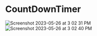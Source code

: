 # CountDownTimer
![Screenshot 2023-05-26 at 3 02 31 PM](https://github.com/muhasina-sinu/CountDownTimer/assets/121364702/96ef232c-170d-4f1f-bb2f-2fa5d0e26ca9)
![Screenshot 2023-05-26 at 3 02 40 PM](https://github.com/muhasina-sinu/CountDownTimer/assets/121364702/08a52b46-30a8-4570-a3d3-c7a3d018204e)
